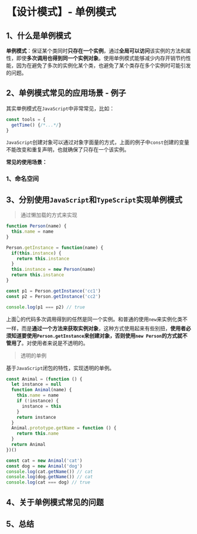 # 【设计模式】- 单例模式

## 1、什么是单例模式

**单例模式**：保证某个类同时**只存在一个实例**，通过**全局可以访问**该实例的方法和属性，即使**多次调用也得到同一个实例对象**。使用单例模式能够减少内存开销节约性能，因为在避免了多次的实例化某个类，也避免了某个类存在多个实例时可能引发的问题。

## 2、单例模式常见的应用场景 - 例子

其实单例模式在`JavaScript`中非常常见，比如：
```js
const tools = {
  getTime() {/*...*/}
}
```

`JavaScript`创建对象可以通过对象字面量的方式，上面的例子中`const`创建的变量不能改变和重复声明，也就确保了只存在一个该实例。

**常见的使用场景：**

### 1、命名空间

## 3、分别使用`JavaScript`和`TypeScript`实现单例模式

> 通过懒加载的方式来实现

```js
function Person(name) {
  this.name = name
}

Person.getInstance = function(name) {
  if(this.instance) {
    return this.instance
  }
  this.instance = new Person(name)
  return this.instance
}

const p1 = Person.getInstance('cc1')
const p2 = Person.getInstance('cc2')

console.log(p1 === p2) // true
```
上面👆的代码多次调用得到的任然是同一个实例。和普通的使用`new`来实例化类不一样，而是**通过一个方法来获取实例对象**，这种方式使用起来有些别扭，**使用者必须知道要使用`Person.getInstance`来创建对象，否则使用`new Person`的方式就不管用了**。对使用者来说是不透明的。

> 透明的单例

基于`JavaScript`闭包的特性，实现透明的单例。

```js
const Animal = (function () {
  let instance = null
  function Animal(name) {
    this.name = name
    if (!instance) {
      instance = this
    }
    return instance
  }
  Animal.prototype.getName = function () {
    return this.name
  }
  return Animal
})()

const cat = new Animal('cat')
const dog = new Animal('dog')
console.log(cat.getName()) // cat
console.log(dog.getName()) // cat
console.log(cat === dog) // true
```

## 4、关于单例模式常见的问题


## 5、总结

